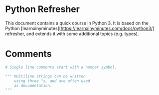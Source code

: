 # Python Refresher

This document contains a quick course in Python 3.  It is based on the Python
[learnxinyminutes][https://learnxinyminutes.com/docs/python3/] refresher, and
extends it with some additional topics (e.g. types).


# Comments

```python
# Single line comments start with a number symbol.

""" Multiline strings can be written
    using three "s, and are often used
    as documentation.
"""
```

